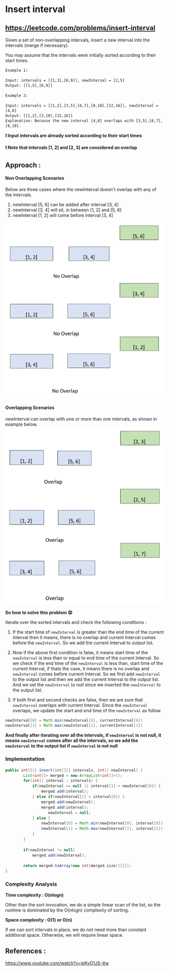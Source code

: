 # Insert interval
## https://leetcode.com/problems/insert-interval

Given a set of non-overlapping intervals, insert a new interval into the intervals (merge if necessary).

You may assume that the intervals were initially sorted according to their start times.
```
Example 1:

Input: intervals = [[1,3],[6,9]], newInterval = [2,5]
Output: [[1,5],[6,9]]

Example 2:

Input: intervals = [[1,2],[3,5],[6,7],[8,10],[12,16]], newInterval = [4,8]
Output: [[1,2],[3,10],[12,16]]
Explanation: Because the new interval [4,8] overlaps with [3,5],[6,7],[8,10].
```

**:exclamation: Input intervals are already sorted according to their start times**

**:exclamation: Note that intervals [1, 2] and [2, 3] are considered an overlap**

## Approach :
#### Non Overlapping Scenarios
Below are three cases where the newInterval doesn't overlap with any of the intervals.
1. newInterval [5, 6] can be added after interval [3, 4]
2. newInterval [3, 4] will sit, in between [1, 2] and [5, 6]
3. newInterval [1, 2] will come before interval [3, 4]

![Insert Interval No Overlap Scenarios](insert-interval-no-overlap.PNG?raw=true "Insert Interval No Overlap Scenarios")

#### Overlapping Scenarios
newInterval can overlap with one or more than one intervals, as shown in example below.
![Insert Interval Overlap Scenarios](insert-interval-overlap.PNG?raw=true "Insert Interval Overlap Scenarios")

**So how to solve this problem :worried:**

Iterate over the sorted intervals and check the following conditions :

1. If the start time of `newInterval` is greater than the end time of the current Interval then it means, there is no overlap and current Interval comes before the `newInterval`. So we add the current Interval to output list.

2. Now if the above first condition is false, it means start time of the `newInterval` is less than or equal to end time of the current Interval. So we check if the end time of the `newInterval` is less than, start time of the current Interval, if thats the case, it means there is no overlap and `newInterval` comes before current Interval. So we first add `newInterval` to the output list and then we add the current Interval to the output list. And we set the `newInterval` to null since we inserted the `newInterval` to the output list. 

3. If both first and second checks are false, then we are sure that `newInterval` overlaps with current Interval. Since the `newInterval` overlaps, we update the start and end time of the `newInterval` as follow

 ```java 
 newInterval[0] = Math.min(newInterval[0], currentInterval[0])
 newInterval[1] = Math.max(newInterval[1], currentInterval[1])
 ```
 
**And finally after iterating over all the intervals, if `newInterval` is not null, it means `newInterval` comes after all the intervals, so we add the `newInterval` to the output list if `newInterval` is not null**
 
### Implementation

```java
public int[][] insert(int[][] intervals, int[] newInterval) {
        List<int[]> merged = new ArrayList<int[]>();
        for(int[] interval : intervals) {
        	if(newInterval == null || interval[1] < newInterval[0]) {
        		merged.add(interval);
        	} else if(newInterval[1] < interval[0]) {
        		merged.add(newInterval);
        		merged.add(interval);
                   newInterval = null;
        	} else {
        		newInterval[0] = Math.min(newInterval[0], interval[0]);
        		newInterval[1] = Math.max(newInterval[1], interval[1]);
        	}
        }
        
        if(newInterval != null)
            merged.add(newInterval);
        
        return merged.toArray(new int[merged.size()][]);
}
```

### Complexity Analysis

**Time complexity : O(nlogn)**

Other than the sort invocation, we do a simple linear scan of the list, so the runtime is dominated by the O(nlogn) complexity of sorting.

**Space complexity : O(1) or O(n)**

If we can sort intervals in place, we do not need more than constant additional space. Otherwise, we will require linear space.

## References :
https://www.youtube.com/watch?v=jeKvO1JS-4w
